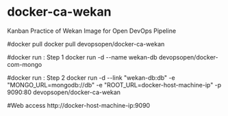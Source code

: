 # docker-ca-wekan
Kanban Practice of Wekan Image for Open DevOps Pipeline

#docker pull
docker pull devopsopen/docker-ca-wekan

#docker run : Step 1
docker run -d --name wekan-db devopsopen/docker-com-mongo

#docker run : Step 2
docker run -d --link "wekan-db:db" -e "MONGO_URL=mongodb://db" -e "ROOT_URL=docker-host-machine-ip" -p 9090:80 devopsopen/docker-ca-wekan

#Web access
http://docker-host-machine-ip:9090
